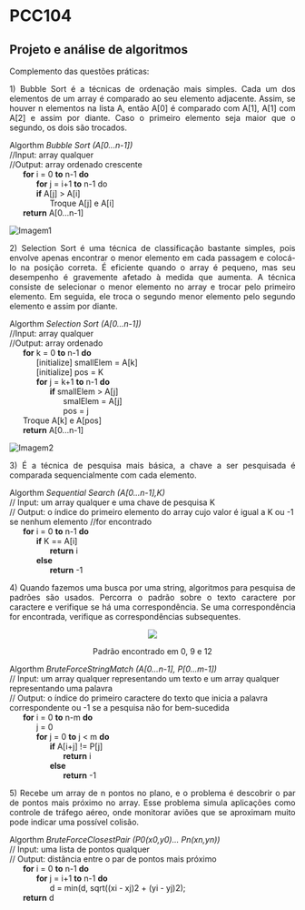 # PCC104
## Projeto e análise de algoritmos

Complemento das questões práticas:

<p align="justify">
1)	Bubble Sort é a técnicas de ordenação mais simples. Cada um dos elementos de um array é comparado ao seu elemento adjacente. Assim, se houver n elementos na lista A, então A[0] é comparado com A[1], A[1] com A[2] e assim por diante. Caso o primeiro elemento seja maior que o segundo, os dois são trocados.  
</p>

Algorthm _Bubble Sort (A[0...n-1])_  
//Input: array qualquer  
//Output: array ordenado crescente  
&nbsp;&nbsp;&nbsp;&nbsp;&nbsp;&nbsp;**for** i = 0 **to** n-1 **do**  
&nbsp;&nbsp;&nbsp;&nbsp;&nbsp;&nbsp;&nbsp;&nbsp;&nbsp;&nbsp;&nbsp;&nbsp;**for** j = i+1 **to** n-1 do  
&nbsp;&nbsp;&nbsp;&nbsp;&nbsp;&nbsp;&nbsp;&nbsp;&nbsp;&nbsp;&nbsp;&nbsp;**if** A[j] > A[i]  
&nbsp;&nbsp;&nbsp;&nbsp;&nbsp;&nbsp;&nbsp;&nbsp;&nbsp;&nbsp;&nbsp;&nbsp;&nbsp;&nbsp;&nbsp;&nbsp;&nbsp;&nbsp;Troque A[j] e A[i]  
&nbsp;&nbsp;&nbsp;&nbsp;&nbsp;&nbsp;**return** A[0...n-1]

![Imagem1](https://user-images.githubusercontent.com/81366236/112496533-94a43400-8d63-11eb-9c08-02300d829019.png)

<p align="justify">
2)	Selection Sort é uma técnica de classificação bastante simples, pois envolve apenas encontrar o menor elemento em cada passagem e colocá-lo na posição correta. É eficiente quando o array é pequeno, mas seu desempenho é gravemente afetado à medida que aumenta. A técnica consiste de selecionar o menor elemento no array e trocar pelo primeiro elemento. Em seguida, ele troca o segundo menor elemento pelo segundo elemento e assim por diante.
</p>

Algorthm _Selection Sort (A[0...n-1])_  
//Input: array qualquer  
//Output: array ordenado  
&nbsp;&nbsp;&nbsp;&nbsp;&nbsp;&nbsp;**for** k = 0 **to** n-1 **do**  
&nbsp;&nbsp;&nbsp;&nbsp;&nbsp;&nbsp;&nbsp;&nbsp;&nbsp;&nbsp;&nbsp;&nbsp;[initialize] smallElem = A[k]  
&nbsp;&nbsp;&nbsp;&nbsp;&nbsp;&nbsp;&nbsp;&nbsp;&nbsp;&nbsp;&nbsp;&nbsp;[initialize] pos = K  
&nbsp;&nbsp;&nbsp;&nbsp;&nbsp;&nbsp;&nbsp;&nbsp;&nbsp;&nbsp;&nbsp;&nbsp;**for** j = k+1 **to** n-1 **do**  
&nbsp;&nbsp;&nbsp;&nbsp;&nbsp;&nbsp;&nbsp;&nbsp;&nbsp;&nbsp;&nbsp;&nbsp;&nbsp;&nbsp;&nbsp;&nbsp;&nbsp;&nbsp;**if** smallElem > A[j]  
&nbsp;&nbsp;&nbsp;&nbsp;&nbsp;&nbsp;&nbsp;&nbsp;&nbsp;&nbsp;&nbsp;&nbsp;&nbsp;&nbsp;&nbsp;&nbsp;&nbsp;&nbsp;&nbsp;&nbsp;&nbsp;&nbsp;&nbsp;&nbsp;smalElem = A[j]  
&nbsp;&nbsp;&nbsp;&nbsp;&nbsp;&nbsp;&nbsp;&nbsp;&nbsp;&nbsp;&nbsp;&nbsp;&nbsp;&nbsp;&nbsp;&nbsp;&nbsp;&nbsp;&nbsp;&nbsp;&nbsp;&nbsp;&nbsp;&nbsp;pos = j  
&nbsp;&nbsp;&nbsp;&nbsp;&nbsp;&nbsp;Troque A[k] e A[pos]  
&nbsp;&nbsp;&nbsp;&nbsp;&nbsp;&nbsp;**return** A[0...n-1]

![Imagem2](https://user-images.githubusercontent.com/81366236/112498924-bdc5c400-8d65-11eb-865f-f2a83204731b.png)

<p align="justify">
3)	É a técnica de pesquisa mais básica, a chave a ser pesquisada é comparada sequencialmente com cada elemento.
</p>

Algorthm _Sequential Search (A[0...n-1],K)_  
// Input: um array qualquer e uma chave de pesquisa K  
// Output: o índice do primeiro elemento do array cujo valor é igual a K ou -1 se nenhum elemento //for encontrado  
&nbsp;&nbsp;&nbsp;&nbsp;&nbsp;&nbsp;**for** i = 0 **to** n-1 **do**  
&nbsp;&nbsp;&nbsp;&nbsp;&nbsp;&nbsp;&nbsp;&nbsp;&nbsp;&nbsp;&nbsp;&nbsp;**if** K == A[i]  
&nbsp;&nbsp;&nbsp;&nbsp;&nbsp;&nbsp;&nbsp;&nbsp;&nbsp;&nbsp;&nbsp;&nbsp;&nbsp;&nbsp;&nbsp;&nbsp;&nbsp;&nbsp;**return** i  
&nbsp;&nbsp;&nbsp;&nbsp;&nbsp;&nbsp;&nbsp;&nbsp;&nbsp;&nbsp;&nbsp;&nbsp;**else**  
&nbsp;&nbsp;&nbsp;&nbsp;&nbsp;&nbsp;&nbsp;&nbsp;&nbsp;&nbsp;&nbsp;&nbsp;&nbsp;&nbsp;&nbsp;&nbsp;&nbsp;&nbsp;**return** -1  

<p align="justify">
4)	Quando fazemos uma busca por uma string, algoritmos para pesquisa de padrões são usados. Percorra o padrão sobre o texto caractere por caractere e verifique se há uma correspondência. Se uma correspondência for encontrada, verifique as correspondências subsequentes.
</p>

<p align="center">
  <img src="https://user-images.githubusercontent.com/81366236/112500967-9b34aa80-8d67-11eb-9db8-2c67fa736cd9.png">
</p>

<p align="center">
Padrão encontrado em 0, 9 e 12
</p>

Algorthm _BruteForceStringMatch (A[0...n-1], P[0...m-1])_  
// Input: um array qualquer representando um texto e um array qualquer representando uma palavra  
// Output: o índice do primeiro caractere do texto que inicia a palavra correspondente ou -1 se a pesquisa não for bem-sucedida  
&nbsp;&nbsp;&nbsp;&nbsp;&nbsp;&nbsp;**for** i = 0 **to** n-m **do**  
&nbsp;&nbsp;&nbsp;&nbsp;&nbsp;&nbsp;&nbsp;&nbsp;&nbsp;&nbsp;&nbsp;&nbsp;j = 0  
&nbsp;&nbsp;&nbsp;&nbsp;&nbsp;&nbsp;&nbsp;&nbsp;&nbsp;&nbsp;&nbsp;&nbsp;**for** j = 0 **to** j < m **do**  
&nbsp;&nbsp;&nbsp;&nbsp;&nbsp;&nbsp;&nbsp;&nbsp;&nbsp;&nbsp;&nbsp;&nbsp;&nbsp;&nbsp;&nbsp;&nbsp;&nbsp;&nbsp;**if** A[i+j] != P[j]  
&nbsp;&nbsp;&nbsp;&nbsp;&nbsp;&nbsp;&nbsp;&nbsp;&nbsp;&nbsp;&nbsp;&nbsp;&nbsp;&nbsp;&nbsp;&nbsp;&nbsp;&nbsp;&nbsp;&nbsp;&nbsp;&nbsp;&nbsp;&nbsp;**return** i  
&nbsp;&nbsp;&nbsp;&nbsp;&nbsp;&nbsp;&nbsp;&nbsp;&nbsp;&nbsp;&nbsp;&nbsp;&nbsp;&nbsp;&nbsp;&nbsp;&nbsp;&nbsp;**else**  
&nbsp;&nbsp;&nbsp;&nbsp;&nbsp;&nbsp;&nbsp;&nbsp;&nbsp;&nbsp;&nbsp;&nbsp;&nbsp;&nbsp;&nbsp;&nbsp;&nbsp;&nbsp;&nbsp;&nbsp;&nbsp;&nbsp;&nbsp;&nbsp;**return** -1  

<p align="justify">
5)	Recebe um array de n pontos no plano, e o problema é descobrir o par de pontos mais próximo no array. Esse problema simula aplicações como controle de tráfego aéreo, onde monitorar aviões que se aproximam muito pode indicar uma possível colisão.
</p>

Algorthm _BruteForceClosestPair (P0(x0,y0)... Pn(xn,yn))_  
// Input: uma lista de pontos qualquer  
// Output: distância entre o par de pontos mais próximo  
&nbsp;&nbsp;&nbsp;&nbsp;&nbsp;&nbsp;**for** i = 0 **to** n-1 **do**  
&nbsp;&nbsp;&nbsp;&nbsp;&nbsp;&nbsp;&nbsp;&nbsp;&nbsp;&nbsp;&nbsp;&nbsp;**for** j = i+1 **to** n-1 **do**  
&nbsp;&nbsp;&nbsp;&nbsp;&nbsp;&nbsp;&nbsp;&nbsp;&nbsp;&nbsp;&nbsp;&nbsp;&nbsp;&nbsp;&nbsp;&nbsp;&nbsp;&nbsp;d = min(d, sqrt((xi - xj)2 + (yi - yj)2);  
&nbsp;&nbsp;&nbsp;&nbsp;&nbsp;&nbsp;**return** d
